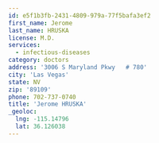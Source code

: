```yaml
---
id: e5f1b3fb-2431-4809-979a-77f5bafa3ef2
first_name: Jerome
last_name: HRUSKA
license: M.D.
services:
  - infectious-diseases
category: doctors
address: '3006 S Maryland Pkwy   # 780'
city: 'Las Vegas'
state: NV
zip: '89109'
phone: 702-737-0740
title: 'Jerome HRUSKA'
_geoloc:
  lng: -115.14796
  lat: 36.126038
---
```

